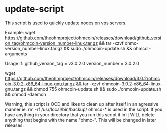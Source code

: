 # update-script
This script is used to quickly update nodes on vps servers.

Example:
wget https://github.com/theohmproject/ohmcoin/releases/download/github_version_tag/ohmcoin-version_number-linux.tar.gz && tar -xzvf ohmc-version_number-linux.tar.gz && sudo ./ohmcoin-update.sh && ohmcd -arguments

Usage if:
github_version_tag = v3.0.2.0
version_number = 3.0.2.0

wget https://github.com/theohmproject/ohmcoin/releases/download/3.0.2/ohmcoin-3.0.2-x86_64-linux-gnu.tar.gz && tar -xzvf ohmcoin-3.0.2-x86_64-linux-gnu.tar.gz && chmod 755 ohmcoin-update.sh && sudo ./ohmcoin-update.sh && ohmcd -daemon

Warning, this script is OCD and likes to clean up after itself in an agressive manner ie. rm -rf /usr/local/bin/backup/ ohmcd-* is used in the script. If you have anything in your directory that you run this script it in it WILL delete anything that begins with the name "ohmc-". This will be changed in later releases.
